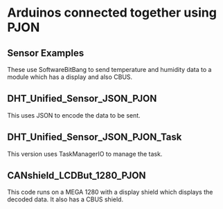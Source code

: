 # Arduinos connected together using PJON

## Sensor Examples

These use SoftwareBitBang to send temperature and humidity data to a module which has a display and also CBUS.
 
## DHT_Unified_Sensor_JSON_PJON

This uses JSON to encode the data to be sent.

## DHT_Unified_Sensor_JSON_PJON_Task

This version uses TaskManagerIO to manage the task.

## CANshield_LCDBut_1280_PJON

This code runs on a MEGA 1280 with a display shield which displays the decoded data. It also has a CBUS shield.

